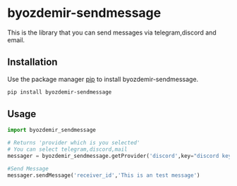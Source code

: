 # byozdemir-sendmessage

This is the library that you can send messages via telegram,discord and email. 

## Installation

Use the package manager [pip](https://pip.pypa.io/en/stable/) to install byozdemir-sendmessage.

```bash
pip install byozdemir-sendmessage
```

## Usage

```python
import byozdemir_sendmessage

# Returns 'provider which is you selected'
# You can select telegram,discord,mail
messager = byozdemir_sendmessage.getProvider('discord',key="discord key here")

#Send Message
messager.sendMessage('receiver_id','This is an test message')

